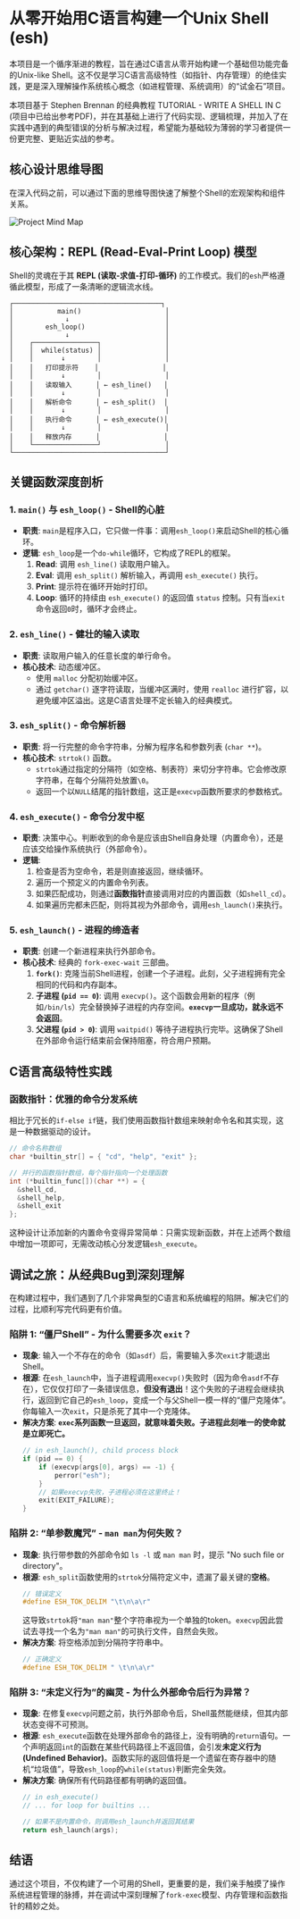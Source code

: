 # 从零开始用C语言构建一个Unix Shell (esh)

本项目是一个循序渐进的教程，旨在通过C语言从零开始构建一个基础但功能完备的Unix-like Shell。这不仅是学习C语言高级特性（如指针、内存管理）的绝佳实践，更是深入理解操作系统核心概念（如进程管理、系统调用）的“试金石”项目。

本项目基于 Stephen Brennan 的经典教程 TUTORIAL - WRITE A SHELL IN C (项目中已给出参考PDF)，并在其基础上进行了代码实现、逻辑梳理，并加入了在实践中遇到的典型错误的分析与解决过程，希望能为基础较为薄弱的学习者提供一份更完整、更贴近实战的参考。

## 核心设计思维导图

在深入代码之前，可以通过下面的思维导图快速了解整个Shell的宏观架构和组件关系。

![Project Mind Map](./image/builtShell_mindmap.png)

## 核心架构：REPL (Read-Eval-Print Loop) 模型

Shell的灵魂在于其 **REPL (读取-求值-打印-循环)** 的工作模式。我们的`esh`严格遵循此模型，形成了一条清晰的逻辑流水线。

```text
┌─────────────────────────────────────┐
│           main()                     │
│             ↓                        │
│        esh_loop()                    │
│             ↓                        │
│    ┌────────────────┐                │
│    │  while(status) │                │
│    │       ↓        │                │
│    │   打印提示符    │                │
│    │       ↓        │                │
│    │   读取输入      │ ← esh_line()   │
│    │       ↓        │                │
│    │   解析命令      │ ← esh_split()  │
│    │       ↓        │                │
│    │   执行命令      │ ← esh_execute()│
│    │       ↓        │                │
│    │   释放内存      │                │
│    └────────────────┘                │
└──────────────────────────────────────┘
```

## 关键函数深度剖析

### 1. `main()` 与 `esh_loop()` - Shell的心脏

- **职责**: `main`是程序入口，它只做一件事：调用`esh_loop()`来启动Shell的核心循环。
- **逻辑**: `esh_loop`是一个`do-while`循环，它构成了REPL的框架。
  1. **Read**: 调用 `esh_line()` 读取用户输入。
  2. **Eval**: 调用 `esh_split()` 解析输入，再调用 `esh_execute()` 执行。
  3. **Print**: 提示符在循环开始时打印。
  4. **Loop**: 循环的持续由 `esh_execute()` 的返回值 `status` 控制。只有当`exit`命令返回`0`时，循环才会终止。

### 2. `esh_line()` - 健壮的输入读取

- **职责**: 读取用户输入的任意长度的单行命令。
- **核心技术**: 动态缓冲区。
  - 使用 `malloc` 分配初始缓冲区。
  - 通过 `getchar()` 逐字符读取，当缓冲区满时，使用 `realloc` 进行扩容，以避免缓冲区溢出。这是C语言处理不定长输入的经典模式。

### 3. `esh_split()` - 命令解析器

- **职责**: 将一行完整的命令字符串，分解为程序名和参数列表 (`char **`)。
- **核心技术**: `strtok()` 函数。
  - `strtok`通过指定的分隔符（如空格、制表符）来切分字符串。它会修改原字符串，在每个分隔符处放置`\0`。
  - 返回一个以`NULL`结尾的指针数组，这正是`execvp`函数所要求的参数格式。

### 4. `esh_execute()` - 命令分发中枢

- **职责**: 决策中心。判断收到的命令是应该由Shell自身处理（内置命令），还是应该交给操作系统执行（外部命令）。
- **逻辑**:
  1. 检查是否为空命令，若是则直接返回，继续循环。
  2. 遍历一个预定义的内置命令列表。
  3. 如果匹配成功，则通过**函数指针**直接调用对应的内置函数（如`shell_cd`）。
  4. 如果遍历完都未匹配，则将其视为外部命令，调用`esh_launch()`来执行。

### 5. `esh_launch()` - 进程的缔造者

- **职责**: 创建一个新进程来执行外部命令。
- **核心技术**: 经典的 `fork-exec-wait` 三部曲。
  1. **`fork()`**: 克隆当前Shell进程，创建一个子进程。此刻，父子进程拥有完全相同的代码和内存副本。
  2. **子进程 (`pid == 0`)**: 调用 `execvp()`。这个函数会用新的程序（例如`/bin/ls`）完全替换掉子进程的内存空间。**`execvp`一旦成功，就永远不会返回**。
  3. **父进程 (`pid > 0`)**: 调用 `waitpid()` 等待子进程执行完毕。这确保了Shell在外部命令运行结束前会保持阻塞，符合用户预期。

## C语言高级特性实践

### 函数指针：优雅的命令分发系统

相比于冗长的`if-else if`链，我们使用函数指针数组来映射命令名和其实现，这是一种数据驱动的设计。

```c
// 命令名称数组
char *builtin_str[] = { "cd", "help", "exit" };

// 并行的函数指针数组，每个指针指向一个处理函数
int (*builtin_func[])(char **) = {
  &shell_cd,
  &shell_help,
  &shell_exit
};
```
这种设计让添加新的内置命令变得异常简单：只需实现新函数，并在上述两个数组中增加一项即可，无需改动核心分发逻辑`esh_execute`。

## 调试之旅：从经典Bug到深刻理解

在构建过程中，我们遇到了几个非常典型的C语言和系统编程的陷阱。解决它们的过程，比顺利写完代码更有价值。

### 陷阱 1: “僵尸Shell” - 为什么需要多次 `exit`？

- **现象**: 输入一个不存在的命令（如`asdf`）后，需要输入多次`exit`才能退出Shell。
- **根源**: 在`esh_launch`中，当子进程调用`execvp()`失败时（因为命令`asdf`不存在），它仅仅打印了一条错误信息，**但没有退出**！这个失败的子进程会继续执行，返回到它自己的`esh_loop`，变成一个与父Shell一模一样的“僵尸克隆体”。你每输入一次`exit`，只是杀死了其中一个克隆体。
- **解决方案**: **`exec`系列函数一旦返回，就意味着失败。子进程此刻唯一的使命就是立即死亡。**
  ```c
  // in esh_launch(), child process block
  if (pid == 0) {
      if (execvp(args[0], args) == -1) {
          perror("esh");
      }
      // 如果execvp失败，子进程必须在这里终止！
      exit(EXIT_FAILURE); 
  }
  ```

### 陷阱 2: “单参数魔咒” - `man man`为何失败？

- **现象**: 执行带参数的外部命令如 `ls -l` 或 `man man` 时，提示 "No such file or directory"。
- **根源**: `esh_split`函数使用的`strtok`分隔符定义中，遗漏了最关键的**空格**。
  ```c
  // 错误定义
  #define ESH_TOK_DELIM "\t\n\a\r" 
  ```
  这导致`strtok`将`"man man"`整个字符串视为一个单独的token。`execvp`因此尝试去寻找一个名为`"man man"`的可执行文件，自然会失败。
- **解决方案**: 将空格添加到分隔符字符串中。
  ```c
  // 正确定义
  #define ESH_TOK_DELIM " \t\n\a\r"
  ```

### 陷阱 3: “未定义行为”的幽灵 - 为什么外部命令后行为异常？

- **现象**: 在修复`execvp`问题之前，执行外部命令后，Shell虽然能继续，但其内部状态变得不可预测。
- **根源**: `esh_execute`函数在处理外部命令的路径上，没有明确的`return`语句。一个声明返回`int`的函数在某些代码路径上不返回值，会引发**未定义行为 (Undefined Behavior)**。函数实际的返回值将是一个遗留在寄存器中的随机“垃圾值”，导致`esh_loop`的`while(status)`判断完全失效。
- **解决方案**: 确保所有代码路径都有明确的返回值。
  ```c
  // in esh_execute()
  // ... for loop for builtins ...
  
  // 如果不是内置命令，则调用esh_launch并返回其结果
  return esh_launch(args); 
  ```



## 结语

通过这个项目，不仅构建了一个可用的Shell，更重要的是，我们亲手触摸了操作系统进程管理的脉搏，并在调试中深刻理解了`fork-exec`模型、内存管理和函数指针的精妙之处。
